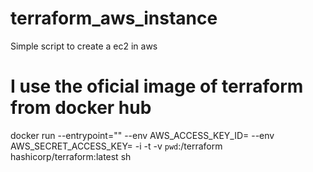 # terraform_aws_instance
Simple script to create a ec2 in aws 

# I use the oficial image of terraform from docker hub
docker run --entrypoint="" --env AWS_ACCESS_KEY_ID=<KEY> --env AWS_SECRET_ACCESS_KEY=<SECRET> -i -t -v `pwd`:/terraform hashicorp/terraform:latest sh


